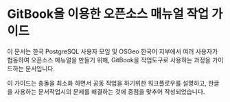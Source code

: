 # GitBook을 이용한 오픈소스 매뉴얼 작업 가이드

이 문서는 한국 PostgreSQL 사용자 모임 및 OSGeo 한국어 지부에서 여러 사용자가 협동하여 오픈소스 매뉴얼을 만들기 위해, GitBook을 작업도구로 사용하는 과정을 가이드하는 문서입니다.

이 가이드는 충돌을 최소화 하면서 공동 작업을 하기위한 워크플로우를 설명하고, 한글을 사용하는 문서작업시의 문제를 해결하는 것에 중점을 맞추어 작성되었습니다.


